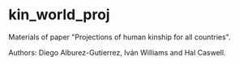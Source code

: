 # kin_world_proj
Materials of paper "Projections of human kinship for all countries".

Authors: Diego Alburez-Gutierrez, Iván Williams and Hal Caswell.
